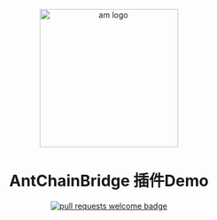 <div align="center">
  <img alt="am logo" src="https://gw.alipayobjects.com/zos/bmw-prod/3ee4adc7-1960-4dbf-982e-522ac135a0c0.svg" width="250" >
  <h1 align="center">AntChainBridge 插件Demo</h1>
  <p align="center">
    <a href="http://makeapullrequest.com">
      <img alt="pull requests welcome badge" src="https://img.shields.io/badge/PRs-welcome-brightgreen.svg?style=flat">
    </a>
  </p>
</div>